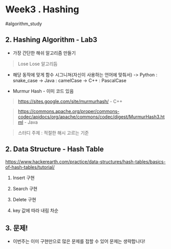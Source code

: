 # Week3 . Hashing
#algorithm_study

## 2. Hashing Algorithm - Lab3

- 가장 간단한 해쉬 알고리즘 만들기
> Lose Lose 알고리듬

- 해당 동작에 맞게 함수 시그니쳐(자신이 사용하는 언어에 맞춰서)
-> Python : snake_case
-> Java : camelCase
-> C++ : PascalCase

- Murmur Hash - 이미 코드 있음

> https://sites.google.com/site/murmurhash/ - C++

> https://commons.apache.org/proper/commons-codec/apidocs/org/apache/commons/codec/digest/MurmurHash3.html - Java

> 스터디 주제 : 적절한 해시 고르는 기준

## 2. Data Structure - Hash Table

https://www.hackerearth.com/practice/data-structures/hash-tables/basics-of-hash-tables/tutorial/

1. Insert 구현    

2. Search 구현

3. Delete 구현

4. key 값에 따라 내림 차순

## 3. 문제!

- 이번주는 이미 구현만으로 많은 문제를 접할 수 있어 문제는 생략합니다!
